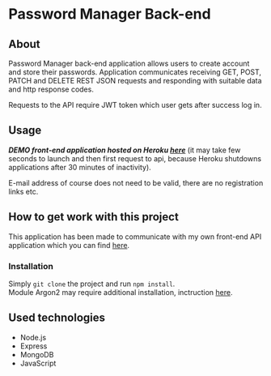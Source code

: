 # Password Manager Back-end

## About
Password Manager back-end application allows users to create account and store their passwords. Application communicates receiving GET, POST, PATCH and DELETE REST JSON requests and responding with suitable data and http response codes.

Requests to the API require JWT token which user gets after success log in.

## Usage

***DEMO front-end application hosted on Heroku [here](https://hajtys-password-manager.herokuapp.com)*** (it may take few seconds to launch and then first request to api, because Heroku shutdowns applications after 30 minutes of inactivity).

E-mail address of course does not need to be valid, there are no registration links etc.

## How to get work with this project

This application has been made to communicate with my own front-end API application which you can find [here](https://github.com/hajty/password-manager-front).

### Installation
Simply `git clone` the project and run `npm install`.\
Module Argon2 may require additional installation, inctruction [here](https://github.com/ranisalt/node-argon2#before-installing).
  
## Used technologies
- Node.js
- Express
- MongoDB
- JavaScript
